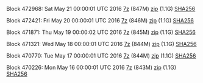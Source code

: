 Block 472968: Sat May 21 00:00:01 UTC 2016 [7z](https://transfer.sh/H0PXs/bootstrap.dat.20160521.7z) (847M) [zip](https://transfer.sh/LQsK2/bootstrap.dat.20160521.zip) (1.1G) [SHA256](https://transfer.sh/bZnbS/sha256.txt)

Block 472421: Fri May 20 00:00:01 UTC 2016 [7z](https://transfer.sh/IY1iN/bootstrap.dat.20160520.7z) (846M) [zip](https://transfer.sh/ukbLJ/bootstrap.dat.20160520.zip) (1.1G) [SHA256](https://transfer.sh/MnmN2/sha256.txt)

Block 471871: Thu May 19 00:00:02 UTC 2016 [7z](https://transfer.sh/V2fiB/bootstrap.dat.20160519.7z) (845M) [zip](https://transfer.sh/QGd5f/bootstrap.dat.20160519.zip) (1.1G) [SHA256](https://transfer.sh/YaYcy/sha256.txt)

Block 471321: Wed May 18 00:00:01 UTC 2016 [7z](https://transfer.sh/ZdvAb/bootstrap.dat.20160518.7z) (844M) [zip](https://transfer.sh/2gQuf/bootstrap.dat.20160518.zip) (1.1G) [SHA256](https://transfer.sh/856VW/sha256.txt)

Block 470770: Tue May 17 00:00:01 UTC 2016 [7z](https://transfer.sh/IruvM/bootstrap.dat.20160517.7z) (844M) [zip](https://transfer.sh/nw22V/bootstrap.dat.20160517.zip) (1.1G) [SHA256](https://transfer.sh/nDBIa/sha256.txt)

Block 470226: Mon May 16 00:00:01 UTC 2016 [7z](https://transfer.sh/PyufF/bootstrap.dat.20160516.7z) (843M) [zip](https://transfer.sh/ZnSR/bootstrap.dat.20160516.zip) (1.1G) [SHA256](https://transfer.sh/pqAOT/sha256.txt)
